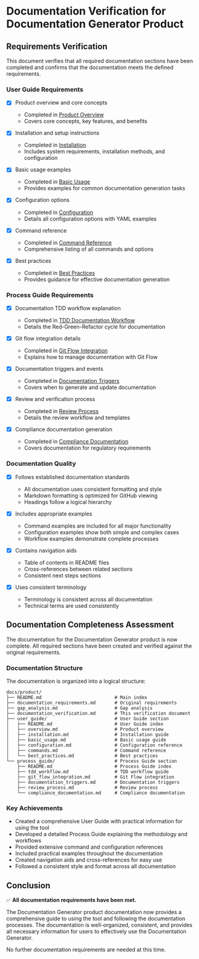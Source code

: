 # Documentation Verification for Documentation Generator Product

## Requirements Verification

This document verifies that all required documentation sections have been completed and confirms that the documentation meets the defined requirements.

### User Guide Requirements

- [x] Product overview and core concepts
  - Completed in [Product Overview](user_guide/overview.md)
  - Covers core concepts, key features, and benefits

- [x] Installation and setup instructions
  - Completed in [Installation](user_guide/installation.md)
  - Includes system requirements, installation methods, and configuration

- [x] Basic usage examples
  - Completed in [Basic Usage](user_guide/basic_usage.md)
  - Provides examples for common documentation generation tasks

- [x] Configuration options
  - Completed in [Configuration](user_guide/configuration.md)
  - Details all configuration options with YAML examples

- [x] Command reference
  - Completed in [Command Reference](user_guide/commands.md)
  - Comprehensive listing of all commands and options

- [x] Best practices
  - Completed in [Best Practices](user_guide/best_practices.md)
  - Provides guidance for effective documentation generation

### Process Guide Requirements

- [x] Documentation TDD workflow explanation
  - Completed in [TDD Documentation Workflow](process_guide/tdd_workflow.md)
  - Details the Red-Green-Refactor cycle for documentation

- [x] Git flow integration details
  - Completed in [Git Flow Integration](process_guide/git_flow_integration.md)
  - Explains how to manage documentation with Git Flow

- [x] Documentation triggers and events
  - Completed in [Documentation Triggers](process_guide/documentation_triggers.md)
  - Covers when to generate and update documentation

- [x] Review and verification process
  - Completed in [Review Process](process_guide/review_process.md)
  - Details the review workflow and templates

- [x] Compliance documentation generation
  - Completed in [Compliance Documentation](process_guide/compliance_documentation.md)
  - Covers documentation for regulatory requirements

### Documentation Quality

- [x] Follows established documentation standards
  - All documentation uses consistent formatting and style
  - Markdown formatting is optimized for GitHub viewing
  - Headings follow a logical hierarchy

- [x] Includes appropriate examples
  - Command examples are included for all major functionality
  - Configuration examples show both simple and complex cases
  - Workflow examples demonstrate complete processes

- [x] Contains navigation aids
  - Table of contents in README files
  - Cross-references between related sections
  - Consistent next steps sections

- [x] Uses consistent terminology
  - Terminology is consistent across all documentation
  - Technical terms are used consistently

## Documentation Completeness Assessment

The documentation for the Documentation Generator product is now complete. All required sections have been created and verified against the original requirements.

### Documentation Structure

The documentation is organized into a logical structure:

```
docs/product/
├── README.md                           # Main index
├── documentation_requirements.md       # Original requirements
├── gap_analysis.md                     # Gap analysis
├── documentation_verification.md       # This verification document
├── user_guide/                         # User Guide section
│   ├── README.md                       # User Guide index
│   ├── overview.md                     # Product overview
│   ├── installation.md                 # Installation guide
│   ├── basic_usage.md                  # Basic usage guide
│   ├── configuration.md                # Configuration reference
│   ├── commands.md                     # Command reference
│   └── best_practices.md               # Best practices
└── process_guide/                      # Process Guide section
    ├── README.md                       # Process Guide index
    ├── tdd_workflow.md                 # TDD workflow guide
    ├── git_flow_integration.md         # Git Flow integration
    ├── documentation_triggers.md       # Documentation triggers
    ├── review_process.md               # Review process
    └── compliance_documentation.md     # Compliance documentation
```

### Key Achievements

- Created a comprehensive User Guide with practical information for using the tool
- Developed a detailed Process Guide explaining the methodology and workflows
- Provided extensive command and configuration references
- Included practical examples throughout the documentation
- Created navigation aids and cross-references for easy use
- Followed a consistent style and format across all documentation

## Conclusion

✅ **All documentation requirements have been met.**

The Documentation Generator product documentation now provides a comprehensive guide to using the tool and following the documentation processes. The documentation is well-organized, consistent, and provides all necessary information for users to effectively use the Documentation Generator.

No further documentation requirements are needed at this time.